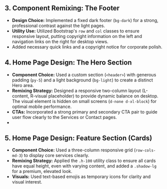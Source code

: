 
## 3. Component Remixing: The Footer

- **Design Choice:** Implemented a fixed dark footer (`bg-dark`) for a strong, professional contrast against the light pages.
- **Utility Use:** Utilized Bootstrap's `row` and `col` classes to ensure responsive layout, putting copyright information on the left and navigation links on the right for desktop views.
- Added necessary quick links and a copyright notice for corporate polish.
  
## 4. Home Page Design: The Hero Section

- **Component Choice:** Used a custom section (`<header>`) with generous padding (`py-5`) and a light background (`bg-light`) to create a distinct Hero area.
- **Remixing Strategy:** Designed a responsive two-column layout (L-content, R-visual placeholder) to provide dynamic balance on desktop. The visual element is hidden on small screens (`d-none d-xl-block`) for optimal mobile performance.
- **CTAs:** Incorporated a strong primary and secondary CTA pair to guide user flow clearly to the Services or Contact pages.
- 
## 5. Home Page Design: Feature Section (Cards)

- **Component Choice:** Used a three-column responsive grid (`row-cols-md-3`) to display core services clearly.
- **Remixing Strategy:** Applied the `.h-100` utility class to ensure all cards have equal height, even with varying content, and added a `.shadow-lg` for a premium, elevated look.
- **Visuals:** Used text-based emojis as temporary icons for clarity and visual interest.
